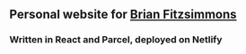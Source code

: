 ## Personal website for [Brian Fitzsimmons](https://www.bfitzsimmons.dev/)
### Written in React and Parcel, deployed on Netlify